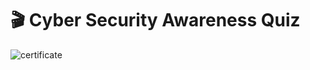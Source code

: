 # 🎬 Cyber Security Awareness Quiz

![certificate](https://user-images.githubusercontent.com/107871742/200045569-1932c3b4-14a4-4def-8da3-afaa2df3f847.jpg)
